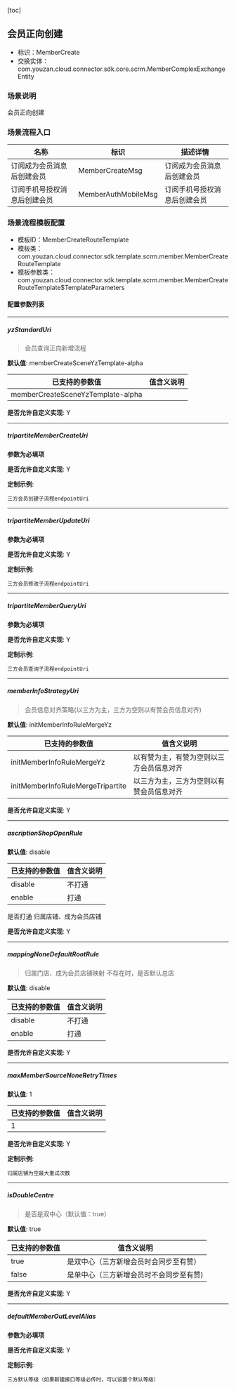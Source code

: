 [toc]

## 会员正向创建
- 标识：MemberCreate
- 交换实体：com.youzan.cloud.connector.sdk.core.scrm.MemberComplexExchangeEntity
### 场景说明
会员正向创建
### 场景流程入口

名称 | 标识 | 描述详情
---|---|---
订阅成为会员消息后创建会员 | MemberCreateMsg | 订阅成为会员消息后创建会员
订阅手机号授权消息后创建会员 | MemberAuthMobileMsg | 订阅手机号授权消息后创建会员

### 场景流程模板配置
- 模板ID：MemberCreateRouteTemplate
- 模板类：com.youzan.cloud.connector.sdk.template.scrm.member.MemberCreateRouteTemplate
- 模板参数类：com.youzan.cloud.connector.sdk.template.scrm.member.MemberCreateRouteTemplate$TemplateParameters

#### 配置参数列表

---
##### yzStandardUri
> 会员查询正向新增流程

**默认值**: memberCreateSceneYzTemplate-alpha

已支持的参数值 | 值含义说明
---|---
memberCreateSceneYzTemplate-alpha | 

**是否允许自定义实现**: Y

---
##### tripartiteMemberCreateUri
> 

**参数为必填项**


**是否允许自定义实现**: Y


**定制示例**:
```
三方会员创建子流程endpointUri
```
---
##### tripartiteMemberUpdateUri
> 

**参数为必填项**


**是否允许自定义实现**: Y


**定制示例**:
```
三方会员修改子流程endpointUri
```
---
##### tripartiteMemberQueryUri
> 

**参数为必填项**


**是否允许自定义实现**: Y


**定制示例**:
```
三方会员查询子流程endpointUri
```
---
##### memberInfoStrategyUri
> 会员信息对齐策略(以三方为主，三方为空则以有赞会员信息对齐)

**默认值**: initMemberInfoRuleMergeYz

已支持的参数值 | 值含义说明
---|---
initMemberInfoRuleMergeYz | 以有赞为主，有赞为空则以三方会员信息对齐
initMemberInfoRuleMergeTripartite | 以三方为主，三方为空则以有赞会员信息对齐

**是否允许自定义实现**: Y

---
##### ascriptionShopOpenRule
> 

**默认值**: disable

已支持的参数值 | 值含义说明
---|---
disable | 不打通
enable | 打通
是否打通 归属店铺、成为会员店铺

**是否允许自定义实现**: Y

---
##### mappingNoneDefaultRootRule
> 归属门店、成为会员店铺映射 不存在时，是否默认总店

**默认值**: disable

已支持的参数值 | 值含义说明
---|---
disable | 不打通
enable | 打通

**是否允许自定义实现**: Y

---
##### maxMemberSourceNoneRetryTimes
> 

**默认值**: 1

已支持的参数值 | 值含义说明
---|---
1 | 

**是否允许自定义实现**: Y


**定制示例**:
```
归属店铺为空最大重试次数
```
---
##### isDoubleCentre
> 是否是双中心（默认值：true）

**默认值**: true

已支持的参数值 | 值含义说明
---|---
true | 是双中心（三方新增会员时会同步至有赞）
false | 是单中心（三方新增会员时不会同步至有赞)

**是否允许自定义实现**: Y

---
##### defaultMemberOutLevelAlias
> 

**参数为必填项**


**是否允许自定义实现**: Y


**定制示例**:
```
三方默认等级（如果新建接口等级必传时，可以设置个默认等级）
```


